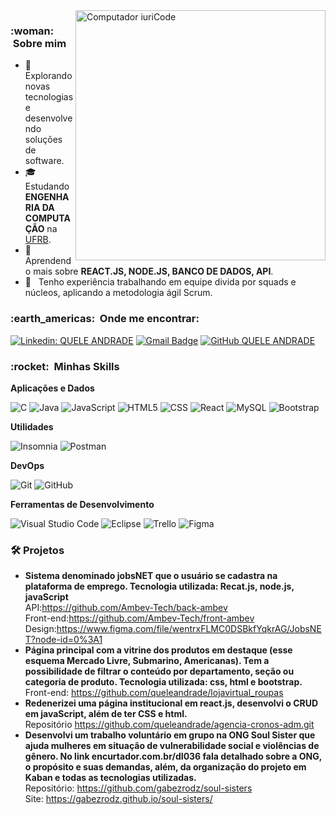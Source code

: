 <img src="https://raw.githubusercontent.com/MicaelliMedeiros/micaellimedeiros/master/image/computer-illustration.png" min-width="400px" max-width="400px" width="400px" align="right" alt="Computador iuriCode">

<h3> :woman: &nbsp;Sobre mim </h3>

- 🤔 &nbsp; Explorando novas tecnologias e desenvolvendo soluções de software.
- 🎓 &nbsp; Estudando **ENGENHARIA DA COMPUTAÇÃO** na <a href="https://ufrb.edu.br/portal/">UFRB</a>.
- 🌱 &nbsp; Aprendendo mais sobre **REACT.JS, NODE.JS, BANCO DE DADOS, API**.
- 💼 &nbsp; Tenho experiência trabalhando em equipe divida por squads e núcleos, aplicando a metodologia ágil Scrum.

<h3> :earth_americas: &nbsp;Onde me encontrar: </h3> 

[![Linkedin: QUELE ANDRADE](https://img.shields.io/badge/-Quele-blue?style=flat-square&logo=Linkedin&logoColor=white&link=LINK-DO-SEU-LINKEDIN)](https://www.linkedin.com/in/queleandrade/)
[![Gmail Badge](https://img.shields.io/badge/-quele.andrade43@gmail.com-006bed?style=flat-square&logo=Gmail&logoColor=white&link=mailto:quele.andrade43@gmail.com)](mailto:quele.andrade43@gmail.com)
[![GitHub QUELE ANDRADE]( https://img.shields.io/github/followers/VanessaSwerts?label=follow&style=social)](https://github.com/queleandrade)

<h3> :rocket: &nbsp;Minhas Skills </h3>

**Aplicações e Dados**

  ![C](https://img.shields.io/badge/-C-333333?style=flat&logo=c&logoColor=00599C)
  ![Java](https://img.shields.io/badge/-Java-333333?style=flat&logo=Java&logoColor=007396)
  ![JavaScript](https://img.shields.io/badge/-JavaScript-333333?style=flat&logo=javascript)
  ![HTML5](https://img.shields.io/badge/-HTML5-333333?style=flat&logo=HTML5)
  ![CSS](https://img.shields.io/badge/-CSS-333333?style=flat&logo=CSS3&logoColor=1572B6)
  ![React](https://img.shields.io/badge/-React-333333?style=flat&logo=react)
  ![MySQL](https://img.shields.io/badge/-MySQL-333333?style=flat&logo=mysql)
  ![Bootstrap](https://img.shields.io/badge/Bootstrap-333333?style=flat&logo=bootstrap&logoColor=00599C)

**Utilidades**

  ![Insomnia](https://img.shields.io/badge/-Insomnia-333333?style=flat&logo=insomnia)
  ![Postman](https://img.shields.io/badge/-Postman-333333?style=flat&logo=postman)

**DevOps**

  ![Git](https://img.shields.io/badge/-Git-333333?style=flat&logo=git)
  ![GitHub](https://img.shields.io/badge/-GitHub-333333?style=flat&logo=github)

**Ferramentas de Desenvolvimento**

  ![Visual Studio Code](https://img.shields.io/badge/-Visual%20Studio%20Code-333333?style=flat&logo=visual-studio-code&logoColor=007ACC)
  ![Eclipse](https://img.shields.io/badge/-Eclipse-333333?style=flat&logo=eclipse-ide&logoColor=2C2255)
  ![Trello](https://img.shields.io/badge/-Trello-333333?style=flat&logo=trello&logoColor=007ACC)
  ![Figma](https://img.shields.io/badge/-Figma-333333?style=flat&logo=figma&logoColor=007ACC)



<h3> 🛠️  Projetos</h3>

- **Sistema denominado jobsNET que o usuário se cadastra na plataforma de emprego. Tecnologia utilizada: Recat.js, node.js, javaScript** <br>
    API:https://github.com/Ambev-Tech/back-ambev <br>
    Front-end:https://github.com/Ambev-Tech/front-ambev <br>
    Design:https://www.figma.com/file/wentrxFLMC0DSBkfYqkrAG/JobsNET?node-id=0%3A1 <br>
- **Página principal com a vitrine dos produtos em destaque (esse esquema Mercado Livre, Submarino, Americanas). Tem a possibilidade de filtrar o conteúdo por departamento, seção ou categoria de produto. Tecnologia utilizada: css, html e bootstrap.** <br>
    Front-end: https://github.com/queleandrade/lojavirtual_roupas
-  **Redenerizei uma página institucional em react.js, desenvolvi o CRUD em javaScript, além de ter CSS e html.** <br>
    Repositório https://github.com/queleandrade/agencia-cronos-adm.git   
- **Desenvolvi um trabalho voluntário em grupo na ONG Soul Sister que ajuda mulheres em situação de vulnerabilidade social e violências de gênero. No link encurtador.com.br/dI036 fala detalhado sobre a ONG, o propósito e suas demandas, além, da organização do projeto em Kaban e todas as tecnologias utilizadas.** <br>
    Repositório: https://github.com/gabezrodz/soul-sisters <br>
    Site: https://gabezrodz.github.io/soul-sisters/ 
